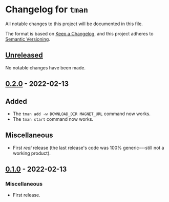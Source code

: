 # Changelog for `tman`

All notable changes to this project will be documented in this file.

The format is based on [Keep a Changelog], and this project adheres to
[Semantic Versioning].

[Keep a Changelog]: https://keepachangelog.com/en/1.0.0/
[Semantic Versioning]: https://semver.org/


## [Unreleased](https://github.com/bbugyi200/tman/compare/0.2.0...HEAD)

No notable changes have been made.


## [0.2.0](https://github.com/bbugyi200/tman/compare/0.1.0...0.2.0) - 2022-02-13

## Added

* The `tman add -w DOWNLOAD_DIR MAGNET_URL` command now works.
* The `tman start` command now works.

## Miscellaneous

* First _real_ release (the last release's code was 100% generic---still not a working product).


## [0.1.0](https://github.com/bbugyi200/tman/releases/tag/0.1.0) - 2022-02-13

### Miscellaneous

* First release.
